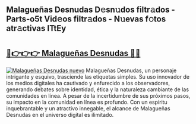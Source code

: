 ## Malagueñas Desnudas D𝚎sn𝚞dos filtr𝚊dos - Parts-o5t Vid𝚎os filtr𝚊dos - N𝚞evas f𝚘tos atr𝚊ctivas ITtEy

# <h2><a href="http://mb4qs5.tromn.icu/?c=Malague%c3%b1as+Desnudas">🔗👉👉👉 Malagueñas Desnudas 🔗🔗</a></h2>

[![Malagueñas Desnudas nuevo](https://i.imgur.com/pEAQMta.gif)](http://mb4qs5.tromn.icu/?c=Malague%c3%b1as+Desnudas)
Malagueñas Desnudas, un personaje intrigante y esquivo, trasciende las etiquetas simples. Su uso innovador de los medios digitales ha cautivado y enfurecido a los observadores, generando debates sobre identidad, ética y la naturaleza cambiante de las comunidades en línea. A pesar de la incertidumbre de sus próximos pasos, su impacto en la comunidad en línea es profundo. Con un espíritu inquebrantable y un atractivo innegable, el alcance de Malagueñas Desnudas en el universo digital es ilimitado.
